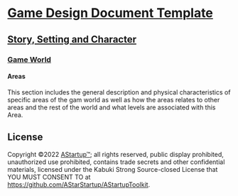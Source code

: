 # [Game Design Document Template](../../)

## [Story, Setting and Character](../)

### [Game World](./)

#### Areas

This section includes the general description and physical characteristics of specific areas of the gam world as well as how the areas relates to other areas and the rest of the world and what levels are associated with this Area.

## License

Copyright ©2022 [AStartup™](https://astartup.net); all rights reserved, public display prohibited, unauthorized use prohibited, contains trade secrets and other confidential materials, licensed under the Kabuki Strong Source-closed License that YOU MUST CONSENT TO at <https://github.com/AStarStartup/AStartupToolkit>.
